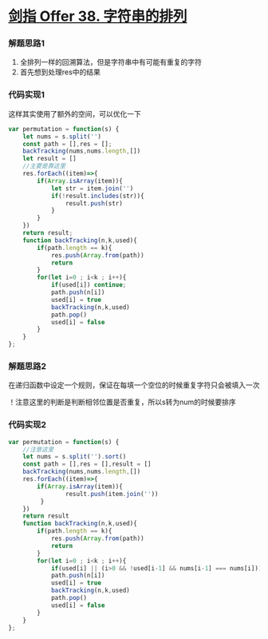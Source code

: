 # [剑指 Offer 38. 字符串的排列](https://leetcode-cn.com/problems/zi-fu-chuan-de-pai-lie-lcof/)

### 解题思路1

1. 全排列一样的回溯算法，但是字符串中有可能有重复的字符
2. 首先想到处理res中的结果

### 代码实现1

这样其实使用了额外的空间，可以优化一下

```js
var permutation = function(s) {
    let nums = s.split('')
    const path = [],res = [];
    backTracking(nums,nums.length,[])
    let result = []
    //主要是靠这里
    res.forEach((item)=>{
        if(Array.isArray(item)){
            let str = item.join('')
            if(!result.includes(str)){
                result.push(str)
            }
        }
    })
    return result;
    function backTracking(n,k,used){
        if(path.length == k){
            res.push(Array.from(path))
            return
        }
        for(let i=0 ; i<k ; i++){
            if(used[i]) continue;
            path.push(n[i])
            used[i] = true
            backTracking(n,k,used)
            path.pop()
            used[i] = false
        }
    }
};
```

### 解题思路2

在递归函数中设定一个规则，保证在每填一个空位的时候重复字符只会被填入一次

！注意这里的判断是判断相邻位置是否重复，所以s转为num的时候要排序

### 代码实现2

```js
var permutation = function(s) {
    //注意这里
    let nums = s.split('').sort()
    const path = [],res = [],result = []
    backTracking(nums,nums.length,[])
    res.forEach((item)=>{
        if(Array.isArray(item)){
                result.push(item.join(''))
         }
    })
    return result
    function backTracking(n,k,used){
        if(path.length == k){
            res.push(Array.from(path))
            return
        }
        for(let i=0 ; i<k ; i++){
            if(used[i] || (i>0 && !used[i-1] && nums[i-1] === nums[i])) continue;
            path.push(n[i])
            used[i] = true
            backTracking(n,k,used)
            path.pop()
            used[i] = false
        }
    }
};
```

